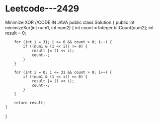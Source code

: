 # Leetcode---2429
Minimize XOR
//CODE IN JAVA
public class Solution {
    public int minimizeXor(int num1, int num2) {
        int count = Integer.bitCount(num2);
        int result = 0;
        
        for (int i = 31; i >= 0 && count > 0; i--) {
            if ((num1 & (1 << i)) != 0) {
                result |= (1 << i);
                count--;
            }
        }
        
        for (int i = 0; i <= 31 && count > 0; i++) {
            if ((num1 & (1 << i)) == 0) {
                result |= (1 << i);
                count--;
            }
        }
        
        return result;
    }
}

